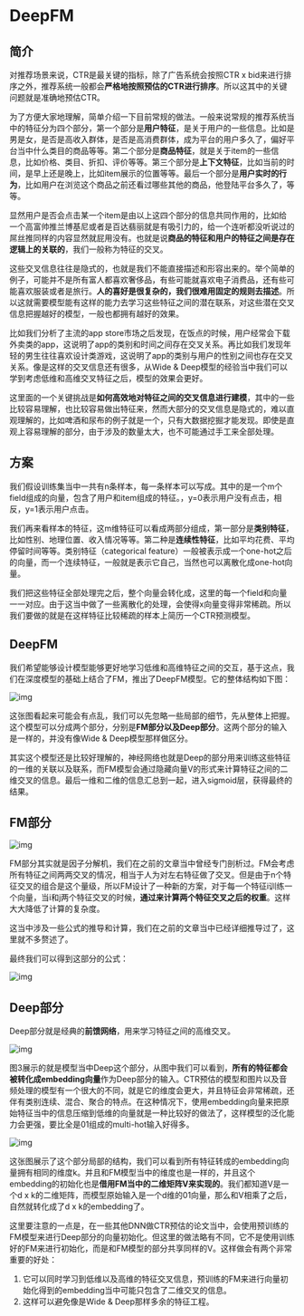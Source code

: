 # DeepFM

## 简介

对推荐场景来说，CTR是最关键的指标，除了广告系统会按照CTR x bid来进行排序之外，推荐系统一般都会**严格地按照预估的CTR进行排序**。所以这其中的关键问题就是准确地预估CTR。

为了方便大家地理解，简单介绍一下目前常规的做法。一般来说常规的推荐系统当中的特征分为四个部分，第一个部分是**用户特征**，是关于用户的一些信息。比如是男是女，是否是高收入群体，是否是高消费群体，成为平台的用户多久了，偏好平台当中什么类目的商品等等。第二个部分是**商品特征**，就是关于item的一些信息，比如价格、类目、折扣、评价等等。第三个部分是**上下文特征**，比如当前的时间，是早上还是晚上，比如item展示的位置等等。最后一个部分是**用户实时的行为**，比如用户在浏览这个商品之前还看过哪些其他的商品，他登陆平台多久了，等等。

显然用户是否会点击某一个item是由以上这四个部分的信息共同作用的，比如给一个高富帅推兰博基尼或者是百达翡丽就是有吸引力的，给一个连听都没听说过的屌丝推同样的内容显然就屁用没有。也就是说**商品的特征和用户的特征之间是存在逻辑上的关联的**，我们一般称为特征的交叉。

这些交叉信息往往是隐式的，也就是我们不能直接描述和形容出来的。举个简单的例子，可能并不是所有富人都喜欢奢侈品，有些可能就喜欢电子消费品，还有些可能喜欢服装或者是旅行。**人的喜好是很复杂的，我们很难用固定的规则去描述**。所以这就需要模型能有这样的能力去学习这些特征之间的潜在联系，对这些潜在交叉信息把握越好的模型，一般也都拥有越好的效果。

比如我们分析了主流的app store市场之后发现，在饭点的时候，用户经常会下载外卖类的app，这说明了app的类别和时间之间存在交叉关系。再比如我们发现年轻的男生往往喜欢设计类游戏，这说明了app的类别与用户的性别之间也存在交叉关系。像是这样的交叉信息还有很多，从Wide & Deep模型的经验当中我们可以学到考虑低维和高维交叉特征之后，模型的效果会更好。

这里面的一个关键挑战是**如何高效地对特征之间的交叉信息进行建模**，其中的一些比较容易理解，也比较容易做出特征来，然而大部分的交叉信息是隐式的，难以直观理解的，比如啤酒和尿布的例子就是一个，只有大数据挖掘才能发现。即使是直观上容易理解的部分，由于涉及的数量太大，也不可能通过手工来全部处理。

## 方案

我们假设训练集当中一共有n条样本，每一条样本可以写成。其中的是一个m个field组成的向量，包含了用户和item组成的特征。，y=0表示用户没有点击，相反，y=1表示用户点击。

我们再来看样本的特征，这m维特征可以看成两部分组成，第一部分是**类别特征**，比如性别、地理位置、收入情况等等。第二种是**连续性特征**，比如平均花费、平均停留时间等等。类别特征（categorical feature）一般被表示成一个one-hot之后的向量，而一个连续特征，一般就是表示它自己，当然也可以离散化成one-hot向量。

我们把这些特征全部处理完之后，整个向量会转化成，这里的每一个field和向量一一对应。由于这当中做了一些离散化的处理，会使得x向量变得非常稀疏。所以我们要做的就是在这样特征比较稀疏的样本上简历一个CTR预测模型。



## DeepFM

我们希望能够设计模型能够更好地学习低维和高维特征之间的交互，基于这点，我们在深度模型的基础上结合了FM，推出了DeepFM模型。它的整体结构如下图：

![img](https://tva1.sinaimg.cn/large/0081Kckwgy1gl04a7s6a8j30ys0kmgtl.jpg)

这张图看起来可能会有点乱，我们可以先忽略一些局部的细节，先从整体上把握。这个模型可以分成两个部分，分别是**FM部分以及Deep部分**。这两个部分的输入是一样的，并没有像Wide & Deep模型那样做区分。

其实这个模型还是比较好理解的，神经网络也就是Deep的部分用来训练这些特征的一维的关联以及联系，而FM模型会通过隐藏向量V的形式来计算特征之间的二维交叉的信息。最后一维和二维的信息汇总到一起，进入sigmoid层，获得最终的结果。

## FM部分

![img](https://tva1.sinaimg.cn/large/0081Kckwgy1gl08s4z3sgj30ti0es0xv.jpg)

FM部分其实就是因子分解机，我们在之前的文章当中曾经专门剖析过。FM会考虑所有特征之间两两交叉的情况，相当于人为对左右特征做了交叉。但是由于n个特征交叉的组合是这个量级，所以FM设计了一种新的方案，对于每一个特征i训练一个向量，当i和j两个特征交叉的时候，**通过来计算两个特征交叉之后的权重**。这样大大降低了计算的复杂度。

这当中涉及一些公式的推导和计算，我们在之前的文章当中已经详细推导过了，这里就不多赘述了。

最终我们可以得到这部分的公式：

![img](https://static01.imgkr.com/temp/0a47d2af845d441ca3af0a92c4c309cd.png)

## Deep部分

Deep部分就是经典的**前馈网络**，用来学习特征之间的高维交叉。

![img](https://tva1.sinaimg.cn/large/0081Kckwgy1gl3etur8yoj30u20fq79k.jpg)

图3展示的就是模型当中Deep这个部分，从图中我们可以看到，**所有的特征都会被转化成embedding向量**作为Deep部分的输入。CTR预估的模型和图片以及音频处理的模型有一个很大的不同，就是它的维度会更大，并且特征会非常稀疏，还伴有类别连续、混合、聚合的特点。在这种情况下，使用embedding向量来把原始特征当中的信息压缩到低维的向量就是一种比较好的做法了，这样模型的泛化能力会更强，要比全是01组成的multi-hot输入好得多。

![img](https://tva1.sinaimg.cn/large/0081Kckwgy1gl3ez7nk2mj30r809itbj.jpg)

这张图展示了这个部分局部的结构，我们可以看到所有特征转成的embedding向量拥有相同的维度k。并且和FM模型当中的维度也是一样的，并且这个embedding的初始化也是**借用FM当中的二维矩阵V来实现的**。我们都知道V是一个d x k的二维矩阵，而模型原始输入是一个d维的01向量，那么和V相乘了之后，自然就转化成了d x k的embedding了。

这里要注意的一点是，在一些其他DNN做CTR预估的论文当中，会使用预训练的FM模型来进行Deep部分的向量初始化。但这里的做法略有不同，它不是使用训练好的FM来进行初始化，而是和FM模型的部分共享同样的V。这样做会有两个非常重要的好处：

1. 它可以同时学习到低维以及高维的特征交叉信息，预训练的FM来进行向量初始化得到的embedding当中可能只包含了二维交叉的信息。
2. 这样可以避免像是Wide & Deep那样多余的特征工程。
